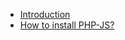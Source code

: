* [Introduction](copernica-docs:PHPJS/introduction "Introduction")
* [How to install PHP-JS?](copernica-docs:PHPJS/installation "How to install PHP-JS")

